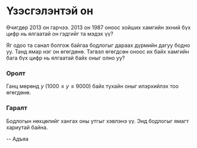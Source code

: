 Үзэсгэлэнтэй он
===============
Өчигдөр $2013$ он гарчээ. $2013$ он $1987$ оноос хойших хамгийн эхний бүх цифр нь ялгаатай он гэдгийг та мэдэх үү? 

Яг одоо та санал болгож байгаа бодлогыг дараах дүрмийн дагуу бодно уу. Танд ямар нэг он өгөгдөнө. Тэгвэл өгөгдсөн оноос их байх хамгийн бага бүх цифр нь ялгаатай байх оныг олно уу?


### Оролт
Ганц мөрөнд $y$ ($1000 ≤ y ≤ 9000$) байх тухайн оныг илэрхийлэх тоо өгөгдөнө.


### Гаралт
Бодлогын нөхцөлийг хангах оны утгыг хэвлэнэ үү. Энд бодлогыг ямагт хариутай байна.

-- Адъяа
